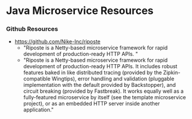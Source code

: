 
Java Microservice Resources
====

### Github Resources
* https://github.com/Nike-Inc/riposte
  * "Riposte is a Netty-based microservice framework for rapid development of production-ready HTTP APIs. "
  * "Riposte is a Netty-based microservice framework for rapid development of production-ready HTTP APIs. It includes robust features baked in like distributed tracing (provided by the Zipkin-compatible Wingtips), error handling and validation (pluggable implementation with the default provided by Backstopper), and circuit breaking (provided by Fastbreak). It works equally well as a fully-featured microservice by itself (see the template microservice project), or as an embedded HTTP server inside another application."



